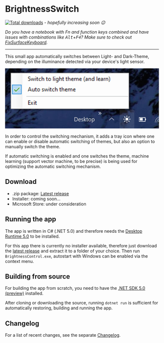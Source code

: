 # BrightnessSwitch

[![Total downloads](https://img.shields.io/github/downloads/stephtr/BrightnessSwitch/total.svg)](https://github.com/stephtr/BrightnessSwitch/releases) _- hopefully increasing soon 😉_

_Do you have a notebook with Fn and function keys combined and have issues with combinations like <kbd>Alt</kbd>+<kbd>F4</kbd>? Make sure to check out [FixSurfaceKeyboard](https://github.com/stephtr/FixSurfaceKeyboard)._

---

This small app automatically switches between Light- and Dark-Theme, depending on the illuminance detected via your device's light sensor.

![Screenshot](screenshot.png)

In order to control the switching mechanism, it adds a tray icon where one can enable or disable automatic switching of themes, but also an option to manually switch the theme.

If automatic switching is enabled and one switches the theme, machine learning (support vector machine, to be precise) is being used for optimizing the automatic switching mechanism.

## Download

- .zip package: [Latest release](https://github.com/stephtr/BrightnessSwitch/releases)
- Installer: coming soon...
- Microsoft Store: under consideration

## Running the app

The app is written in C# (.NET 5.0) and therefore needs the [Desktop Runtime 5.0](https://dotnet.microsoft.com/download/dotnet/5.0#runtime-desktop-5.0.0-preview.2) to be installed.

For this app there is currently no installer available, therefore just download the [latest release](https://github.com/stephtr/BrightnessSwitch/releases) and extract it to a folder of your choice. Then run `BrightnessControl.exe`, autostart with Windows can be enabled via the context menu.

## Building from source

For building the app from scratch, you need to have the [.NET SDK 5.0 (preview)](https://dotnet.microsoft.com/download/dotnet/5.0) installed.

After cloning or downloading the source, running `dotnet run` is sufficient for automatically restoring, building and running the app.

## Changelog

For a list of recent changes, see the separate [Changelog](changelog.md).
